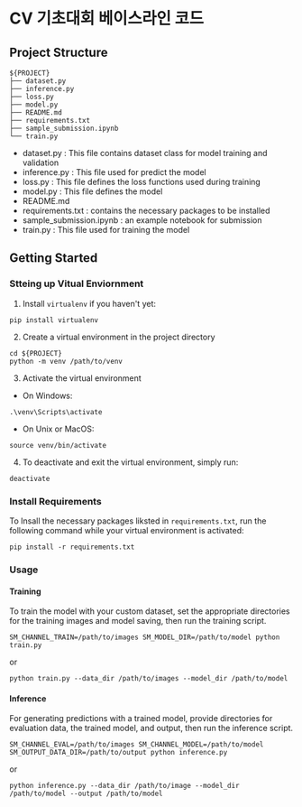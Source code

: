 # CV 기초대회 베이스라인 코드

## Project Structure

```
${PROJECT}
├── dataset.py
├── inference.py
├── loss.py
├── model.py
├── README.md
├── requirements.txt
├── sample_submission.ipynb
└── train.py
```

- dataset.py : This file contains dataset class for model training and validation
- inference.py : This file used for predict the model
- loss.py : This file defines the loss functions used during training
- model.py : This file defines the model
- README.md
- requirements.txt : contains the necessary packages to be installed
- sample_submission.ipynb : an example notebook for submission
- train.py : This file used for training the model

## Getting Started

### Stteing up Vitual Enviornment

1. Install `virtualenv` if you haven't yet:

```
pip install virtualenv
```

2. Create a virtual environment in the project directory

```
cd ${PROJECT}
python -m venv /path/to/venv
```

3. Activate the virtual environment

- On Windows:

```
.\venv\Scripts\activate
```

- On Unix or MacOS:

```
source venv/bin/activate
```

4. To deactivate and exit the virtual environment, simply run:

```
deactivate
```

### Install Requirements

To Insall the necessary packages liksted in `requirements.txt`, run the following command while your virtual environment is activated:


```
pip install -r requirements.txt
```

### Usage

#### Training

To train the model with your custom dataset, set the appropriate directories for the training images and model saving, then run the training script.

```
SM_CHANNEL_TRAIN=/path/to/images SM_MODEL_DIR=/path/to/model python train.py
```

or 

```
python train.py --data_dir /path/to/images --model_dir /path/to/model
```

#### Inference

For generating predictions with a trained model, provide directories for evaluation data, the trained model, and output, then run the inference script.

```
SM_CHANNEL_EVAL=/path/to/images SM_CHANNEL_MODEL=/path/to/model SM_OUTPUT_DATA_DIR=/path/to/output python inference.py
```

or 

```
python inference.py --data_dir /path/to/image --model_dir /path/to/model --output /path/to/model
```